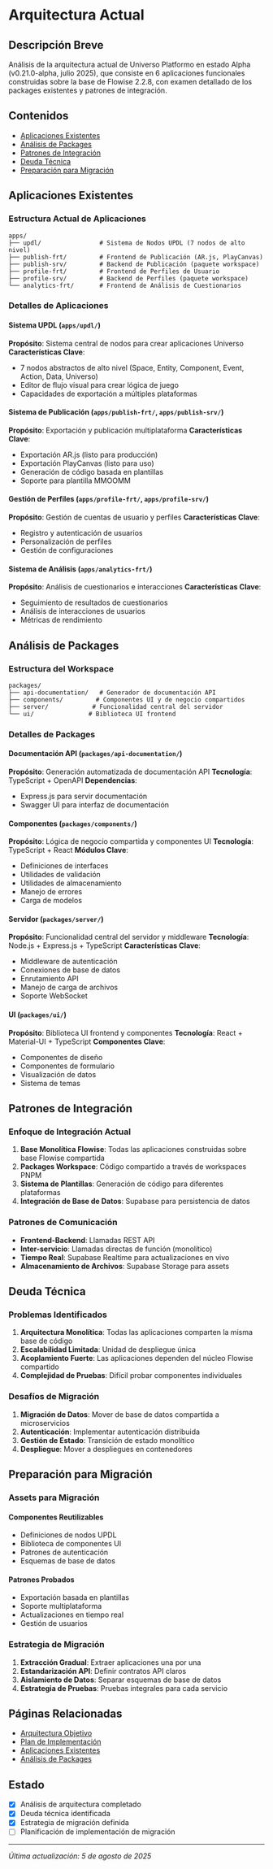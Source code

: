 # Arquitectura Actual

## Descripción Breve

Análisis de la arquitectura actual de Universo Platformo en estado Alpha (v0.21.0-alpha, julio 2025), que consiste en 6 aplicaciones funcionales construidas sobre la base de Flowise 2.2.8, con examen detallado de los packages existentes y patrones de integración.

## Contenidos

- [Aplicaciones Existentes](#aplicaciones-existentes)
- [Análisis de Packages](#análisis-de-packages)
- [Patrones de Integración](#patrones-de-integración)
- [Deuda Técnica](#deuda-técnica)
- [Preparación para Migración](#preparación-para-migración)

## Aplicaciones Existentes

### Estructura Actual de Aplicaciones

```
apps/
├── updl/                # Sistema de Nodos UPDL (7 nodos de alto nivel)
├── publish-frt/         # Frontend de Publicación (AR.js, PlayCanvas)
├── publish-srv/         # Backend de Publicación (paquete workspace)
├── profile-frt/         # Frontend de Perfiles de Usuario
├── profile-srv/         # Backend de Perfiles (paquete workspace)
└── analytics-frt/       # Frontend de Análisis de Cuestionarios
```

### Detalles de Aplicaciones

#### Sistema UPDL (`apps/updl/`)
**Propósito**: Sistema central de nodos para crear aplicaciones Universo
**Características Clave**:
- 7 nodos abstractos de alto nivel (Space, Entity, Component, Event, Action, Data, Universo)
- Editor de flujo visual para crear lógica de juego
- Capacidades de exportación a múltiples plataformas

#### Sistema de Publicación (`apps/publish-frt/`, `apps/publish-srv/`)
**Propósito**: Exportación y publicación multiplataforma
**Características Clave**:
- Exportación AR.js (listo para producción)
- Exportación PlayCanvas (listo para uso)
- Generación de código basada en plantillas
- Soporte para plantilla MMOOMM

#### Gestión de Perfiles (`apps/profile-frt/`, `apps/profile-srv/`)
**Propósito**: Gestión de cuentas de usuario y perfiles
**Características Clave**:
- Registro y autenticación de usuarios
- Personalización de perfiles
- Gestión de configuraciones

#### Sistema de Análisis (`apps/analytics-frt/`)
**Propósito**: Análisis de cuestionarios e interacciones
**Características Clave**:
- Seguimiento de resultados de cuestionarios
- Análisis de interacciones de usuarios
- Métricas de rendimiento

## Análisis de Packages

### Estructura del Workspace

```
packages/
├── api-documentation/   # Generador de documentación API
├── components/         # Componentes UI y de negocio compartidos
├── server/            # Funcionalidad central del servidor
└── ui/               # Biblioteca UI frontend
```

### Detalles de Packages

#### Documentación API (`packages/api-documentation/`)
**Propósito**: Generación automatizada de documentación API
**Tecnología**: TypeScript + OpenAPI
**Dependencias**: 
- Express.js para servir documentación
- Swagger UI para interfaz de documentación

#### Componentes (`packages/components/`)
**Propósito**: Lógica de negocio compartida y componentes UI
**Tecnología**: TypeScript + React
**Módulos Clave**:
- Definiciones de interfaces
- Utilidades de validación
- Utilidades de almacenamiento
- Manejo de errores
- Carga de modelos

#### Servidor (`packages/server/`)
**Propósito**: Funcionalidad central del servidor y middleware
**Tecnología**: Node.js + Express.js + TypeScript
**Características Clave**:
- Middleware de autenticación
- Conexiones de base de datos
- Enrutamiento API
- Manejo de carga de archivos
- Soporte WebSocket

#### UI (`packages/ui/`)
**Propósito**: Biblioteca UI frontend y componentes
**Tecnología**: React + Material-UI + TypeScript
**Componentes Clave**:
- Componentes de diseño
- Componentes de formulario
- Visualización de datos
- Sistema de temas

## Patrones de Integración

### Enfoque de Integración Actual

1. **Base Monolítica Flowise**: Todas las aplicaciones construidas sobre base Flowise compartida
2. **Packages Workspace**: Código compartido a través de workspaces PNPM
3. **Sistema de Plantillas**: Generación de código para diferentes plataformas
4. **Integración de Base de Datos**: Supabase para persistencia de datos

### Patrones de Comunicación

- **Frontend-Backend**: Llamadas REST API
- **Inter-servicio**: Llamadas directas de función (monolítico)
- **Tiempo Real**: Supabase Realtime para actualizaciones en vivo
- **Almacenamiento de Archivos**: Supabase Storage para assets

## Deuda Técnica

### Problemas Identificados

1. **Arquitectura Monolítica**: Todas las aplicaciones comparten la misma base de código
2. **Escalabilidad Limitada**: Unidad de despliegue única
3. **Acoplamiento Fuerte**: Las aplicaciones dependen del núcleo Flowise compartido
4. **Complejidad de Pruebas**: Difícil probar componentes individuales

### Desafíos de Migración

1. **Migración de Datos**: Mover de base de datos compartida a microservicios
2. **Autenticación**: Implementar autenticación distribuida
3. **Gestión de Estado**: Transición de estado monolítico
4. **Despliegue**: Mover a despliegues en contenedores

## Preparación para Migración

### Assets para Migración

#### Componentes Reutilizables
- Definiciones de nodos UPDL
- Biblioteca de componentes UI
- Patrones de autenticación
- Esquemas de base de datos

#### Patrones Probados
- Exportación basada en plantillas
- Soporte multiplataforma
- Actualizaciones en tiempo real
- Gestión de usuarios

### Estrategia de Migración

1. **Extracción Gradual**: Extraer aplicaciones una por una
2. **Estandarización API**: Definir contratos API claros
3. **Aislamiento de Datos**: Separar esquemas de base de datos
4. **Estrategia de Pruebas**: Pruebas integrales para cada servicio

## Páginas Relacionadas

- [Arquitectura Objetivo](../target-architecture/README.md)
- [Plan de Implementación](../implementation-plan/README.md)
- [Aplicaciones Existentes](existing-apps.md)
- [Análisis de Packages](packages-analysis.md)

## Estado

- [x] Análisis de arquitectura completado
- [x] Deuda técnica identificada
- [x] Estrategia de migración definida
- [ ] Planificación de implementación de migración

---
*Última actualización: 5 de agosto de 2025*
